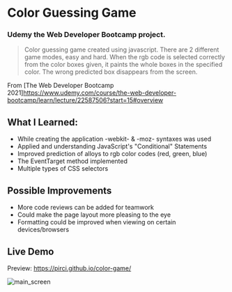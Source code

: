# Color Guessing Game

### Udemy the Web Developer Bootcamp project.

> Color guessing game created using javascript. There are 2 different game modes, easy and hard. When the rgb code is selected correctly from the color boxes given, it paints the whole boxes in the specified color. The wrong predicted box disappears from the screen.


From [The Web Developer Bootcamp 2021]https://www.udemy.com/course/the-web-developer-bootcamp/learn/lecture/22587506?start=15#overview


## What I Learned:

- While creating the application -webkit- & -moz- syntaxes was used
- Applied and understanding JavaScript's "Conditional" Statements
- Improved prediction of alloys to rgb color codes (red, green, blue)
- The EventTarget method implemented
- Multiple types of CSS selectors



## Possible Improvements

- More code reviews can be added for teamwork
- Could make the page layout more pleasing to the eye
- Formatting could be improved when viewing on certain devices/browsers


## Live Demo

Preview: https://pirci.github.io/color-game/

![main_screen](https://user-images.githubusercontent.com/43238947/115290222-963efd00-a153-11eb-9fa6-99828b8df43a.png)
